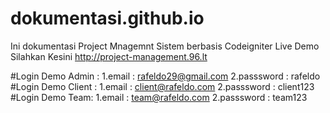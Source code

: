 # dokumentasi.github.io
Ini dokumentasi Project Mnagemnt Sistem berbasis Codeigniter Live Demo Silahkan Kesini http://project-management.96.lt

#Login Demo Admin :
    1.email : rafeldo29@gmail.com
    2.passsword : rafeldo
#Login Demo Client :
    1.email : client@rafeldo.com
    2.passsword : client123
#Login Demo Team:
    1.email : team@rafeldo.com
    2.passsword : team123

